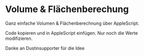 # Volume & Flächenberechung

Ganz einfache Volumen & Flächenberechnung über AppleScript.

Code kopieren und in AppleScript einfügen. Nur noch die Werte modifizieren.

Danke an Dustinsupporter für die Idee
